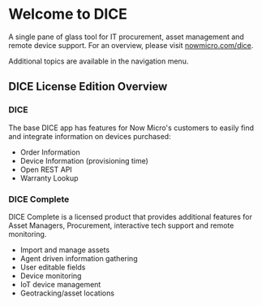 # Welcome to DICE

A single pane of glass tool for IT procurement, asset management and remote device support.  For an overview, please visit [nowmicro.com/dice](https://www.nowmicro.com/dice).

Additional topics are available in the navigation menu.

## DICE License Edition Overview

### DICE
The base DICE app has features for Now Micro's customers to easily find and integrate information on devices purchased:
- Order Information
- Device Information (provisioning time)
- Open REST API
- Warranty Lookup

### DICE Complete

DICE Complete is a licensed product that provides additional features for Asset Managers, Procurement, interactive tech support and remote monitoring.
- Import and manage assets
- Agent driven information gathering
- User editable fields
- Device monitoring
- IoT device management
- Geotracking/asset locations
